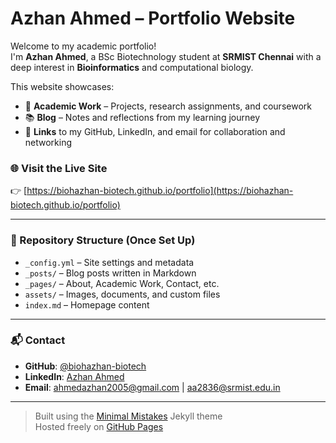# Azhan Ahmed – Portfolio Website

Welcome to my academic portfolio!  
I'm **Azhan Ahmed**, a BSc Biotechnology student at **SRMIST Chennai** with a deep interest in **Bioinformatics** and computational biology.

This website showcases:
- 🧬 **Academic Work** – Projects, research assignments, and coursework
- 📚 **Blog** – Notes and reflections from my learning journey
- 🔗 **Links** to my GitHub, LinkedIn, and email for collaboration and networking

### 🌐 Visit the Live Site

👉 [https://biohazhan-biotech.github.io/portfolio](https://biohazhan-biotech.github.io/portfolio)

---

### 📂 Repository Structure (Once Set Up)

- `_config.yml` – Site settings and metadata
- `_posts/` – Blog posts written in Markdown
- `_pages/` – About, Academic Work, Contact, etc.
- `assets/` – Images, documents, and custom files
- `index.md` – Homepage content

---

### 📬 Contact

- **GitHub**: [@biohazhan-biotech](https://github.com/biohazhan-biotech)
- **LinkedIn**: [Azhan Ahmed](https://www.linkedin.com/in/azhan-ahmed-a7a768356/)
- **Email**: ahmedazhan2005@gmail.com | aa2836@srmist.edu.in

---

> Built using the [Minimal Mistakes](https://github.com/mmistakes/minimal-mistakes) Jekyll theme  
> Hosted freely on [GitHub Pages](https://pages.github.com/)
